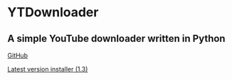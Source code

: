# YTDownloader
## A simple YouTube downloader written in Python

[GitHub](https://github.com/GPGamer98/YTDownloader)

[Latest version installer (1.3)](https://github.com/GPGamer98/YTDownloader/releases/tag/v1.3)
